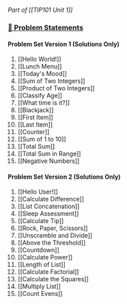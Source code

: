 *Part of [[TIP101 Unit 1]]*

### [🔗 Problem Statements](https://courses.codepath.org/courses/tip101/unit/1#!session_one)

#### Problem Set Version 1 (Solutions Only)

1. [[Hello World!]]
2. [[Lunch Menu]]
3. [[Today's Mood]]
4. [[Sum of Two Integers]]
5. [[Product of Two Integers]]
6. [[Classify Age]]
7. [[What time is it?]]
8. [[Blackjack]]
9. [[First Item]]
10. [[Last Item]]
11. [[Counter]]
12. [[Sum of 1 to 10]]
13. [[Total Sum]]
14. [[Total Sum in Range]]
15. [[Negative Numbers]]

#### Problem Set Version 2 (Solutions Only)

1. [[Hello User!]]
2. [[Calculate Difference]]
3. [[List Concatenation]]
4. [[Sleep Assessment]]
5. [[Calculate Tip]]
6. [[Rock, Paper, Scissors]]
7. [[Unscramble and Divide]]
8. [[Above the Threshold]]
9. [[Countdown]]
10. [[Calculate Power]]
11. [[Length of List]]
12. [[Calculate Factorial]]
13. [[Calculate the Squares]]
14. [[Multiply List]]
15. [[Count Evens]]